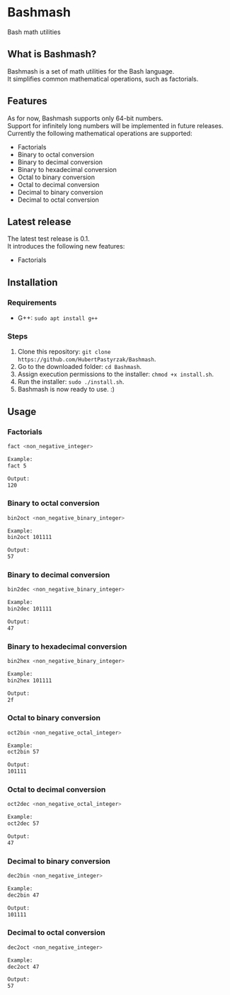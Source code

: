 # Bashmash
Bash math utilities

## What is Bashmash?
Bashmash is a set of math utilities for the Bash language.  
It simplifies common mathematical operations, such as factorials.

## Features
As for now, Bashmash supports only 64-bit numbers.  
Support for infinitely long numbers will be implemented in future releases.  
Currently the following mathematical operations are supported:
 - Factorials
 - Binary to octal conversion
 - Binary to decimal conversion
 - Binary to hexadecimal conversion
 - Octal to binary conversion
 - Octal to decimal conversion
 - Decimal to binary conversion
 - Decimal to octal conversion

## Latest release
The latest test release is 0.1.  
It introduces the following new features:
 - Factorials

## Installation
### Requirements
 - G++: `sudo apt install g++`

### Steps
1. Clone this repository: `git clone https://github.com/HubertPastyrzak/Bashmash`.
2. Go to the downloaded folder: `cd Bashmash`.
3. Assign execution permissions to the installer: `chmod +x install.sh`.
4. Run the installer: `sudo ./install.sh`.
5. Bashmash is now ready to use. :)

## Usage
### Factorials
```bash
fact <non_negative_integer>

Example:
fact 5

Output:
120
```

### Binary to octal conversion
```bash
bin2oct <non_negative_binary_integer>

Example:
bin2oct 101111

Output:
57
```

### Binary to decimal conversion
```bash
bin2dec <non_negative_binary_integer>

Example:
bin2dec 101111

Output:
47
```

### Binary to hexadecimal conversion
```bash
bin2hex <non_negative_binary_integer>

Example:
bin2hex 101111

Output:
2f
```

### Octal to binary conversion
```bash
oct2bin <non_negative_octal_integer>

Example:
oct2bin 57

Output:
101111
```

### Octal to decimal conversion
```bash
oct2dec <non_negative_octal_integer>

Example:
oct2dec 57

Output:
47
```

### Decimal to binary conversion
```bash
dec2bin <non_negative_integer>

Example:
dec2bin 47

Output:
101111
```

### Decimal to octal conversion
```bash
dec2oct <non_negative_integer>

Example:
dec2oct 47

Output:
57
```
